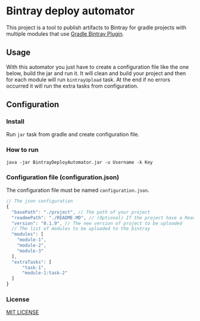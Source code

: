 Bintray deploy automator
===============
This project is a tool to publish artifacts to Bintray for gradle projects with multiple modules that use [Gradle Bintray Plugin](https://github.com/bintray/gradle-bintray-plugin).

Usage
-----
With this automator you just have to create a configuration file like the one below, build the jar and run it. It will clean and build your project and then for each module will run `bintrayUpload` task.
At the end if no errors occurred it will run the extra tasks from configuration.

Configuration
-------------
### Install
Run `jar` task from gradle and create configuration file.

### How to run
`java -jar BintrayDeployAutomator.jar -u Username -k Key`

### Configuration file (configuration.json)
The configuration file must be named `configuration.json`.
```js
// The json configuration
{
  "basePath": "./project", // The path of your project
  "readmePath": "./README.MD", // (Optional) If the project have a Readme with the actual version the automator can replace it
  "version": "0.1.9", // The new version of project to be uploaded
  // The list of modules to be uploaded to the bintray
  "modules": [
    "module-1",
    "module-2",
    "module-3"
  ],
  "extraTasks": [
      "task-1",
      "module-1:task-2"
  ]
}
```
### License
[MIT LICENSE](LICENSE.md)
